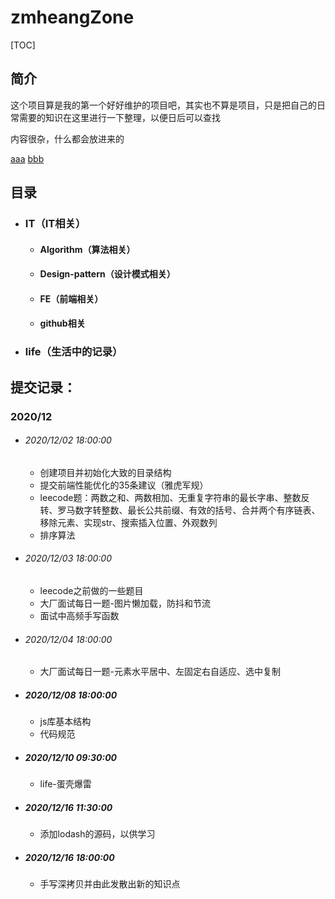 # zmheangZone

[TOC]

## 简介

这个项目算是我的第一个好好维护的项目吧，其实也不算是项目，只是把自己的日常需要的知识在这里进行一下整理，以便日后可以查找



内容很杂，什么都会放进来的

<a href='https://github.com/zmheang/zmheangZone/blob/main/IT/Algorithm/index.md'>aaa</a>
<a href='./IT/Algorithm/index.md'>bbb</a>



## 目录

- ### IT（IT相关）

  - #### Algorithm（算法相关）

  - #### Design-pattern（设计模式相关）

  - #### FE（前端相关）

  - #### github相关

- ### life（生活中的记录）









## 提交记录：

### 2020/12

- ###### 2020/12/02	18:00:00	
  
  - 创建项目并初始化大致的目录结构   
  - 提交前端性能优化的35条建议（雅虎军规）  
  - leecode题：两数之和、两数相加、无重复字符串的最长字串、整数反转、罗马数字转整数、最长公共前缀、有效的括号、合并两个有序链表、移除元素、实现str、搜索插入位置、外观数列    
  - 排序算法
  
- ###### 2020/12/03    18:00:00
  
  - leecode之前做的一些题目
  - 大厂面试每日一题-图片懒加载，防抖和节流
  - 面试中高频手写函数

- ###### 2020/12/04   18:00:00

  - 大厂面试每日一题-元素水平居中、左固定右自适应、选中复制
  
- ##### 2020/12/08   18:00:00

  - js库基本结构
  - 代码规范
  
- ##### 2020/12/10   09:30:00
  - life-蛋壳爆雷
  
- ##### 2020/12/16   11:30:00
  - 添加lodash的源码，以供学习
  
- ##### 2020/12/16   18:00:00
  - 手写深拷贝并由此发散出新的知识点
